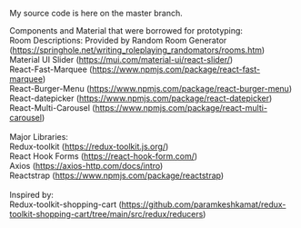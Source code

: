 My source code is here on the master branch.

Components and Material that were borrowed for prototyping:<br>
Room Descriptions: Provided by Random Room Generator (https://springhole.net/writing_roleplaying_randomators/rooms.htm)<br>
Material UI Slider (https://mui.com/material-ui/react-slider/)<br>
React-Fast-Marquee (https://www.npmjs.com/package/react-fast-marquee)<br>
React-Burger-Menu (https://www.npmjs.com/package/react-burger-menu)<br>
React-datepicker (https://www.npmjs.com/package/react-datepicker)<br>
React-Multi-Carousel (https://www.npmjs.com/package/react-multi-carousel)<br>
<br>
Major Libraries:<br>
Redux-toolkit (https://redux-toolkit.js.org/)<br>
React Hook Forms (https://react-hook-form.com/)<br>
Axios (https://axios-http.com/docs/intro)<br>
Reactstrap (https://www.npmjs.com/package/reactstrap)<br>
<br>
Inspired by:<br>
Redux-toolkit-shopping-cart (https://github.com/paramkeshkamat/redux-toolkit-shopping-cart/tree/main/src/redux/reducers)
